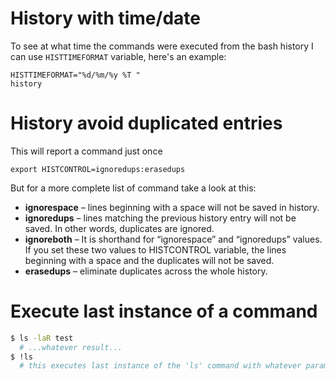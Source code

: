 # History with time/date
To see at what time the commands were executed from the bash history I can use `HISTTIMEFORMAT` variable, here's an example:

```
HISTTIMEFORMAT="%d/%m/%y %T "
history
```

# History avoid duplicated entries
This will report a command just once
```
export HISTCONTROL=ignoredups:erasedups
```
But for a more complete list of command take a look at this:
- **ignorespace** – lines beginning with a space will not be saved in history.
- **ignoredups** – lines matching the previous history entry will not be saved. In other words, duplicates are ignored.
- **ignoreboth** – It is shorthand for “ignorespace” and “ignoredups” values. If you set these two values to HISTCONTROL variable, the lines beginning with a space and the duplicates will not be saved.
- **erasedups** – eliminate duplicates across the whole history.

# Execute last instance of a command
```sh
$ ls -laR test
  # ...whatever result...
$ !ls
  # this executes last instance of the 'ls' command with whatever parameter it had
```
